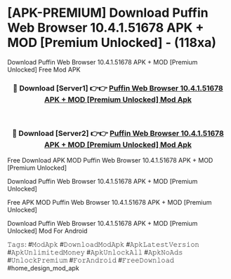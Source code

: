 # [APK-PREMIUM] Download Puffin Web Browser 10.4.1.51678 APK + MOD [Premium Unlocked] - (118xa)
Download Puffin Web Browser 10.4.1.51678 APK + MOD [Premium Unlocked] Free Mod APK

<div align="center">
<h3>🔴 Download [Server1] 👉👉 <a href="https://apk-comot.site?title=Puffin_Web_Browser_10.4.1.51678_APK_+_MOD_[Premium_Unlocked]">Puffin Web Browser 10.4.1.51678 APK + MOD [Premium Unlocked] Mod Apk</a></h3><br>

<h3>🔴 Download [Server2] 👉👉 <a href="https://apk-comot.site?title=Puffin_Web_Browser_10.4.1.51678_APK_+_MOD_[Premium_Unlocked]">Puffin Web Browser 10.4.1.51678 APK + MOD [Premium Unlocked] Mod Apk</a></h3>
</div>


Free Download APK MOD Puffin Web Browser 10.4.1.51678 APK + MOD [Premium Unlocked]

Download Puffin Web Browser 10.4.1.51678 APK + MOD [Premium Unlocked] 

Free APK MOD Puffin Web Browser 10.4.1.51678 APK + MOD [Premium Unlocked] 

Download Puffin Web Browser 10.4.1.51678 APK + MOD [Premium Unlocked] Mod For Android

𝚃𝚊𝚐𝚜: #𝙼𝚘𝚍𝙰𝚙𝚔 #𝙳𝚘𝚠𝚗𝚕𝚘𝚊𝚍𝙼𝚘𝚍𝙰𝚙𝚔 #𝙰𝚙𝚔𝙻𝚊𝚝𝚎𝚜𝚝𝚅𝚎𝚛𝚜𝚒𝚘𝚗 #𝙰𝚙𝚔𝚄𝚗𝚕𝚒𝚖𝚒𝚝𝚎𝚍𝙼𝚘𝚗𝚎𝚢 #𝙰𝚙𝚔𝚄𝚗𝚕𝚘𝚌𝚔𝙰𝚕𝚕 #𝙰𝚙𝚔𝙽𝚘𝙰𝚍𝚜 #𝚄𝚗𝚕𝚘𝚌𝚔𝙿𝚛𝚎𝚖𝚒𝚞𝚖 #𝙵𝚘𝚛𝙰𝚗𝚍𝚛𝚘𝚒𝚍 #𝙵𝚛𝚎𝚎𝙳𝚘𝚠𝚗𝚕𝚘𝚊𝚍 #home_design_mod_apk